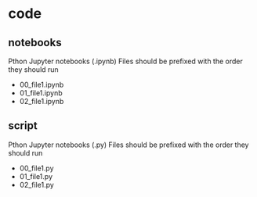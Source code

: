 # code 

## notebooks
Pthon Jupyter notebooks (.ipynb) Files should be prefixed with the order they should run

- 00_file1.ipynb
- 01_file1.ipynb
- 02_file1.ipynb


## script
Pthon Jupyter notebooks (.py) Files should be prefixed with the order they should run

- 00_file1.py
- 01_file1.py
- 02_file1.py
